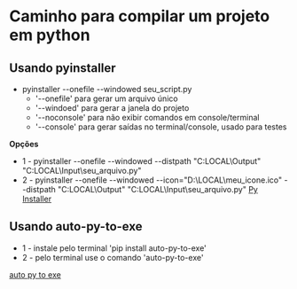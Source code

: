 # Caminho para compilar um projeto em python

## Usando pyinstaller
- pyinstaller --onefile --windowed seu_script.py
    - '--onefile' para gerar um arquivo único
    - '--windoed' para gerar a janela do projeto
    - '--noconsole' para não exibir comandos em console/terminal
    - '--console' para gerar saídas no terminal/console, usado para testes

**Opções**
- 1 - pyinstaller --onefile --windowed --distpath "C:LOCAL\Output" "C:LOCAL\Input\seu_arquivo.py" 
- 2 - pyinstaller --onefile --windowed --icon="D:\LOCAL\meu_icone.ico" --distpath "C:LOCAL\Output" "C:LOCAL\Input\seu_arquivo.py"
[Py Installer](https://pyinstaller.org/en/stable/)


## Usando auto-py-to-exe
- 1 - instale pelo terminal 'pip install auto-py-to-exe'
- 2 - pelo terminal use o comando 'auto-py-to-exe'

[auto py to exe](https://pypi.org/project/auto-py-to-exe/#files)

